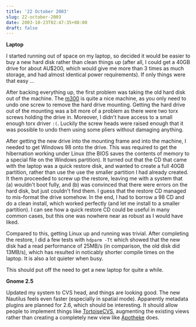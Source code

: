```yaml
---
title: '22 October 2003'
slug: 22-october-2003
date: 2003-10-23T02:47:35+08:00
draft: false
---
```


**Laptop**

I started running out of space on my laptop, so decided it would be
easier to buy a new hard disk rather than clean things up (after all, I
could get a 40GB drive for about AU\$200, which would give me more than
3 times as much storage, and had almost identical power requirements).
If only things were that easy \...

After backing everything up, the first problem was taking the old hard
disk out of the machine. The
[m300](http://h20000.www2.hp.com/bizsupport/TechSupport/Home.jsp?locale=en_US&prodTypeId=321957&prodSeriesId=96234&cc=us)
is quite a nice machine, as you only need to undo one screw to remove
the hard drive mounting. Getting the hard drive out of the mounting was
a bit more of a problem as there were two torx screws holding the drive
in. Moreover, I didn\'t have access to a small enough torx driver `:(`.
Luckily the screw heads were raised enough that it was possible to undo
them using some pliers without damaging anything.

After getting the new drive into the mounting frame and into the
machine, I needed to get Windows 98 onto the drive. This was required to
get the hibernation working under Linux (the BIOS saves the contents of
memory to a special file on the Windows partition). It turned out that
the CD that came with the laptop was a quick restore disk, and wanted to
create a full 40GB partition, rather than use the use the smaller
partition I had already created. It them proceeded to screw up the
restore, leaving me with a system that (a) wouldn\'t boot fully, and (b)
was convinced that there were errors on the hard disk, but just
couldn\'t find them. I guess that the restore CD managed to mis-format
the drive somehow. In the end, I had to borrow a 98 CD and do a clean
install, which worked perfectly (and let me install to a smaller
partition). I can see how a quick restore CD could be useful in many
common cases, but this one was nowhere near as robust as I would have
liked.

Compared to this, getting Linux up and running was trivial. After
completing the restore, I did a few tests with `hdparm -Tt` which showed
that the new disk had a read performance of 25MB/s (in comparison, the
old disk did 13MB/s), which has resulted in noticably shorter compile
times on the laptop. It is also a lot quieter when busy.

This should put off the need to get a new laptop for quite a while.

**Gnome 2.5**

Updated my system to CVS head, and things are looking good. The new
Nautilus feels even faster (especially in spatial mode). Apparently
metadata plugins are planned for 2.6, which should be interesting. It
should allow people to implement things like
[TortoiseCVS](http://www.tortoisecvs.org/), augmenting the existing
views rather than creating a completely new view like
[Apotheke](http://apotheke.berlios.de/) does.
